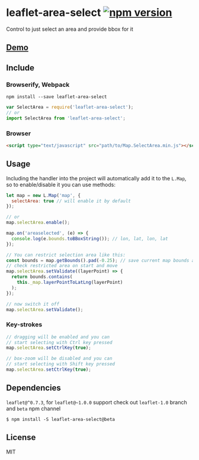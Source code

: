 # leaflet-area-select [![npm version](https://badge.fury.io/js/leaflet-area-select.svg)](https://badge.fury.io/js/leaflet-area-select)

Control to just select an area and provide bbox for it

## [Demo](http://w8r.github.io/leaflet-area-select/example/)

## Include

### Browserify, Webpack

```shell
npm install --save leaflet-area-select
```

```javascript
var SelectArea = require('leaflet-area-select');
// or
import SelectArea from 'leaflet-area-select';
```

### Browser
```html
<script type="text/javascript" src="path/to/Map.SelectArea.min.js"></script>
```

## Usage

Including the handler into the project will automatically add it to the `L.Map`, 
so to enable/disable it you can use methods:

```javascript
let map = new L.Map('map', {
  selectArea: true // will enable it by default
});

// or
map.selectArea.enable();

map.on('areaselected', (e) => {
  console.log(e.bounds.toBBoxString()); // lon, lat, lon, lat
});

// You can restrict selection area like this:
const bounds = map.getBounds().pad(-0.25); // save current map bounds as restriction area
// check restricted area on start and move
map.selectArea.setValidate((layerPoint) => {
  return bounds.contains(
    this._map.layerPointToLatLng(layerPoint)
  );
});

// now switch it off
map.selectArea.setValidate();

```

### Key-strokes

```javascript
// dragging will be enabled and you can 
// start selecting with Ctrl key pressed
map.selectArea.setCtrlKey(true); 

// box-zoom will be disabled and you can 
// start selecting with Shift key pressed
map.selectArea.setCtrlKey(true); 

```

## Dependencies

`leaflet@^0.7.3`, for `leaflet@~1.0.0` support check out `leaflet-1.0` branch and `beta` npm channel

```shell
$ npm install -S leaflet-area-select@beta
```

## License

MIT
